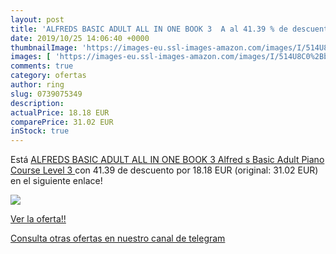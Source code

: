 ```yaml
---
layout: post
title: 'ALFREDS BASIC ADULT ALL IN ONE BOOK 3  A al 41.39 % de descuento'
date: 2019/10/25 14:06:40 +0000
thumbnailImage: 'https://images-eu.ssl-images-amazon.com/images/I/514U8C0%2BbJL._SL200_.jpg'
images: [ 'https://images-eu.ssl-images-amazon.com/images/I/514U8C0%2BbJL._SL200_.jpg' ]
comments: true
category: ofertas
author: ring
slug: 0739075349
description:
actualPrice: 18.18 EUR
comparePrice: 31.02 EUR
inStock: true
---
```


Está [ALFREDS BASIC ADULT ALL IN ONE BOOK 3  Alfred s Basic Adult Piano Course  Level 3 ](https://www.amazon.com/dp/0739075349/?tag=redken08-20) con 41.39 de descuento por 18.18 EUR (original: 31.02 EUR) en el siguiente enlace!

[![](https://images-eu.ssl-images-amazon.com/images/I/514U8C0%2BbJL._SL200_.jpg)](https://www.amazon.com/dp/0739075349/?tag=redken08-20)

[Ver la oferta!!](https://www.amazon.com/dp/0739075349/?tag=redken08-20)

[Consulta otras ofertas en nuestro canal de telegram](https://t.me/s/ofertas25)
